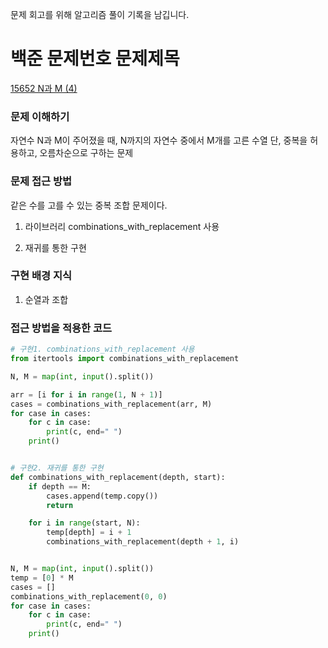 문제 회고를 위해 알고리즘 풀이 기록을 남깁니다.

# 백준 문제번호 문제제목
[15652 N과 M (4)](https://www.acmicpc.net/problem/15652)

### 문제 이해하기
자연수 N과 M이 주어졌을 때, N까지의 자연수 중에서 M개를 고른 수열
단, 중복을 허용하고, 오름차순으로 구하는 문제


### 문제 접근 방법
같은 수를 고를 수 있는 중복 조합 문제이다.

1. 라이브러리 combinations_with_replacement 사용
   
2. 재귀를 통한 구현


### 구현 배경 지식
1. 순열과 조합


### 접근 방법을 적용한 코드
```python
# 구현1. combinations_with_replacement 사용
from itertools import combinations_with_replacement

N, M = map(int, input().split())

arr = [i for i in range(1, N + 1)]
cases = combinations_with_replacement(arr, M)
for case in cases:
    for c in case:
        print(c, end=" ")
    print()


# 구현2. 재귀를 통한 구현
def combinations_with_replacement(depth, start):
    if depth == M:
        cases.append(temp.copy())
        return

    for i in range(start, N):
        temp[depth] = i + 1
        combinations_with_replacement(depth + 1, i)


N, M = map(int, input().split())
temp = [0] * M
cases = []
combinations_with_replacement(0, 0)
for case in cases:
    for c in case:
        print(c, end=" ")
    print()


```

